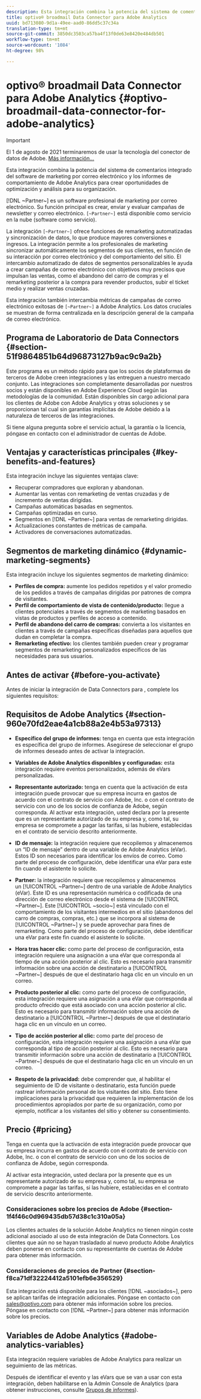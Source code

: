 ```yaml
---
description: Esta integración combina la potencia del sistema de comentarios integrado del software de marketing por correo electrónico y los informes de comportamiento de Adobe Analytics para crear oportunidades de optimización y análisis para su organización.
title: optivo® broadmail Data Connector para Adobe Analytics
uuid: bd713080-9d1a-49ee-aad0-86dd5c37c34a
translation-type: tm+mt
source-git-commit: 3850dc3503ca57ba4f13f0de63e8420e484db501
workflow-type: tm+mt
source-wordcount: '1084'
ht-degree: 98%

---
```



# optivo® broadmail Data Connector para Adobe Analytics {#optivo-broadmail-data-connector-for-adobe-analytics}

>[!IMPORTANT]
>
>El 1 de agosto de 2021 terminaremos de usar la tecnología del conector de datos de Adobe. [Más información...](/help/import/data-connectors/data-connectors-eol.md)

Esta integración combina la potencia del sistema de comentarios integrado del software de marketing por correo electrónico y los informes de comportamiento de Adobe Analytics para crear oportunidades de optimización y análisis para su organización.

[!DNL ~Partner~] es un software profesional de marketing por correo electrónico. Su función principal es crear, enviar y evaluar campañas de newsletter y correo electrónico. `[~Partner~]` está disponible como servicio en la nube (software como servicio).

La integración `[~Partner~]` ofrece funciones de remarketing automatizadas y sincronización de datos, lo que produce mayores conversiones e ingresos. La integración permite a los profesionales de marketing sincronizar automáticamente los segmentos de sus clientes, en función de su interacción por correo electrónico y del comportamiento del sitio. El intercambio automatizado de datos de segmentos personalizables le ayuda a crear campañas de correo electrónico con objetivos muy precisos que impulsan las ventas, como el abandono del carro de compras y el remarketing posterior a la compra para revender productos, subir el ticket medio y realizar ventas cruzadas.

Esta integración también intercambia métricas de campañas de correo electrónico exitosas de `[~Partner~]` a Adobe Analytics. Los datos cruciales se muestran de forma centralizada en la descripción general de la campaña de correo electrónico.

## Programa de Laboratorio de Data Connectors {#section-51f9864851b64d96873127b9ac9c9a2b}

Este programa es un método rápido para que los socios de plataformas de terceros de Adobe creen integraciones y las entreguen a nuestro mercado conjunto. Las integraciones son completamente desarrolladas por nuestros socios y están disponibles en Adobe Experience Cloud según las metodologías de la comunidad. Están disponibles sin cargo adicional para los clientes de Adobe con Adobe Analytics y otras soluciones y se proporcionan tal cual sin garantías implícitas de Adobe debido a la naturaleza de terceros de las integraciones.

Si tiene alguna pregunta sobre el servicio actual, la garantía o la licencia, póngase en contacto con el administrador de cuentas de Adobe.

## Ventajas y características principales {#key-benefits-and-features}

Esta integración incluye las siguientes ventajas clave:

* Recuperar compradores que exploran y abandonan.
* Aumentar las ventas con remarketing de ventas cruzadas y de incremento de ventas dirigidas.
* Campañas automáticas basadas en segmentos.
* Campañas optimizadas en curso.
* Segmentos en [!DNL ~Partner~] para ventas de remarketing dirigidas.
* Actualizaciones constantes de métricas de campaña.
* Activadores de conversaciones automatizadas.

## Segmentos de marketing dinámico {#dynamic-marketing-segments}

Esta integración incluye los siguientes segmentos de marketing dinámico:

* **Perfiles de compra:** aumente los pedidos repetidos y el valor promedio de los pedidos a través de campañas dirigidas por patrones de compra de visitantes.
* **Perfil de comportamiento de vista de contenido/producto:** llegue a clientes potenciales a través de segmentos de marketing basados en vistas de productos y perfiles de acceso a contenido.
* **Perfil de abandono del carro de compras:** convierta a los visitantes en clientes a través de campañas específicas diseñadas para aquellos que dudan en completar la compra.
* **Remarketing efectivo:** los clientes también pueden crear y programar segmentos de remarketing personalizados específicos de las necesidades para sus usuarios.

## Antes de activar {#before-you-activate}

Antes de iniciar la integración de Data Connectors para , complete los siguientes requisitos:

## Requisitos de Adobe Analytics {#section-960e70fd2eae4a1cb88a2e4b53a97313}

* **Específico del grupo de informes:** tenga en cuenta que esta integración es específica del grupo de informes. Asegúrese de seleccionar el grupo de informes deseado antes de activar la integración.
* **Variables de Adobe Analytics disponibles y configuradas:** esta integración requiere eventos personalizados, además de eVars personalizadas.

* **Representante autorizado:** tenga en cuenta que la activación de esta integración puede provocar que su empresa incurra en gastos de acuerdo con el contrato de servicio con Adobe, Inc. o con el contrato de servicio con uno de los socios de confianza de Adobe, según corresponda. Al activar esta integración, usted declara por la presente que es un representante autorizado de su empresa y, como tal, su empresa se compromete a pagar las tarifas, si las hubiere, establecidas en el contrato de servicio descrito anteriormente.
* **ID de mensaje:** la integración requiere que recopilemos y almacenemos un “ID de mensaje” dentro de una variable de Adobe Analytics (eVar). Estos ID son necesarios para identificar los envíos de correo. Como parte del proceso de configuración, debe identificar una eVar para este fin cuando el asistente lo solicite.
* **Partner:** la integración requiere que recopilemos y almacenemos un [!UICONTROL ~Partner~] dentro de una variable de Adobe Analytics (eVar). Este ID es una representación numérica o codificada de una dirección de correo electrónico desde el sistema de [!UICONTROL ~Partner~]. Este [!UICONTROL ~socio~] está vinculado con el comportamiento de los visitantes intermedios en el sitio (abandonos del carro de compras, compras, etc.) que se incorpora al sistema de [!UICONTROL ~Partner~] y se puede aprovechar para fines de remarketing. Como parte del proceso de configuración, debe identificar una eVar para este fin cuando el asistente lo solicite.
* **Hora tras hacer clic:** como parte del proceso de configuración, esta integración requiere una asignación a una eVar que corresponda al tiempo de una acción posterior al clic. Esto es necesario para transmitir información sobre una acción de destinatario a [!UICONTROL ~Partner~] después de que el destinatario haga clic en un vínculo en un correo.

* **Producto posterior al clic:** como parte del proceso de configuración, esta integración requiere una asignación a una eVar que corresponda al producto ofrecido que está asociado con una acción posterior al clic. Esto es necesario para transmitir información sobre una acción de destinatario a [!UICONTROL ~Partner~] después de que el destinatario haga clic en un vínculo en un correo.

* **Tipo de acción posterior al clic:** como parte del proceso de configuración, esta integración requiere una asignación a una eVar que corresponda al tipo de acción posterior al clic. Esto es necesario para transmitir información sobre una acción de destinatario a [!UICONTROL ~Partner~] después de que el destinatario haga clic en un vínculo en un correo.

* **Respeto de la privacidad:** debe comprender que, al habilitar el seguimiento de ID de visitante o destinatario, esta función puede rastrear información personal de los visitantes del sitio. Esto tiene implicaciones para la privacidad que requieren la implementación de los procedimientos apropiados por parte de su organización, como por ejemplo, notificar a los visitantes del sitio y obtener su consentimiento.

## Precio {#pricing}

Tenga en cuenta que la activación de esta integración puede provocar que su empresa incurra en gastos de acuerdo con el contrato de servicio con Adobe, Inc. o con el contrato de servicio con uno de los socios de confianza de Adobe, según corresponda.

Al activar esta integración, usted declara por la presente que es un representante autorizado de su empresa y, como tal, su empresa se compromete a pagar las tarifas, si las hubiere, establecidas en el contrato de servicio descrito anteriormente.

### Consideraciones sobre los precios de Adobe {#section-1f4f46c0d969435db57d38c1c310a05a}

Los clientes actuales de la solución Adobe Analytics no tienen ningún coste adicional asociado al uso de esta integración de Data Connectors. Los clientes que aún no se hayan trasladado al nuevo producto Adobe Analytics deben ponerse en contacto con su representante de cuentas de Adobe para obtener más información.

### Consideraciones de precios de Partner {#section-f8ca71df32224412a5101efb6e356529}

Esta integración está disponible para los clientes [!DNL ~asociados~], pero se aplican tarifas de integración adicionales. Póngase en contacto con sales@optivo.com para obtener más información sobre los precios. Póngase en contacto con [!DNL ~Partner~] para obtener más información sobre los precios.

## Variables de Adobe Analytics {#adobe-analytics-variables}

Esta integración requiere variables de Adobe Analytics para realizar un seguimiento de las métricas.

Después de identificar el evento y las eVars que se van a usar con esta integración, deben habilitarse en la Admin Console de Analytics (para obtener instrucciones, consulte [Grupos de informes](https://docs.adobe.com/content/help/es-ES/analytics/admin/manage-report-suites/report-suites-admin.html)).
